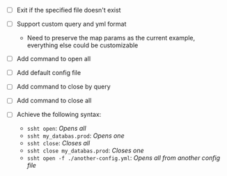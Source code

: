 - [ ] Exit if the specified file doesn't exist
- [ ] Support custom query and yml format
    - Need to preserve the map params as the current example, everything else could be customizable
- [ ] Add command to open all 
- [ ] Add default config file
- [ ] Add command to close by query
- [ ] Add command to close all

- [ ] Achieve the following syntax:
    - `ssht open`: *Opens all*
    - `ssht my_databas.prod`: *Opens one*
    - `ssht close`: *Closes all*
    - `ssht close my_databas.prod`: *Closes one*
    - `ssht open -f ./another-config.yml`: *Opens all from another config file*
